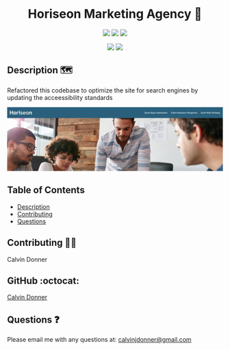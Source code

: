 <h1 align='center'> Horiseon Marketing Agency 💼</h1>
  
<p align='center'>
  <img src='https://img.shields.io/github/languages/top/calvinjdonner/Code-Refactor-Practice' />
  <img src='https://img.shields.io/github/repo-size/calvinjdonner/Code-Refactor-Practice' />
  <img src='https://img.shields.io/github/last-commit/calvinjdonner/Code-Refactor-Practice' />
</p>

<p align='center'>
    <img src='https://img.shields.io/badge/-html-red' />
    <img src='https://img.shields.io/badge/-css-green' />
</p>
     
  ## Description 🗺️
  Refactored this codebase to optimize the site for search engines by updating the acceessibility standards

![](assets/images/horiseon%20screenshot.png)

  ## Table of Contents
  - [Description](#description)
  - [Contributing](#contributing)
  - [Questions](#questions)


  ## Contributing 👨‍💻
  Calvin Donner

  ## GitHub :octocat:
  [Calvin Donner](https://github.com/calvinjdonner)

  ## Questions ❓
  Please email me with any questions at: calvinjdonner@gmail.com<br />
 

